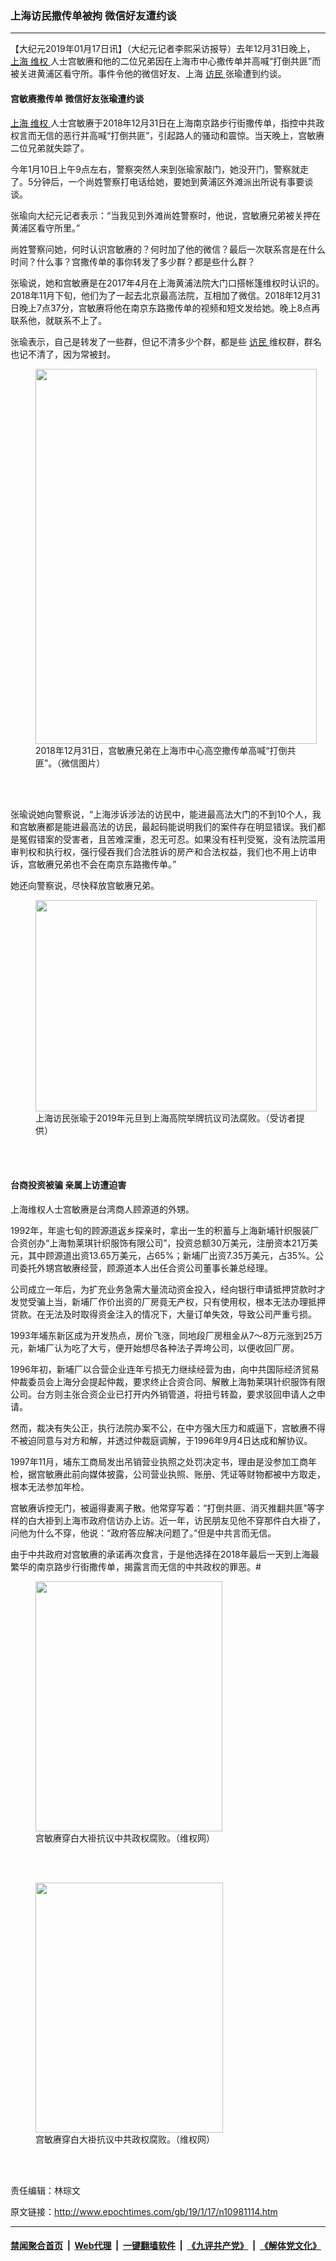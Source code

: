 ### 上海访民撒传单被拘 微信好友遭约谈
------------------------

<p>
 【大纪元2019年01月17日讯】（大纪元记者李熙采访报导）去年12月31日晚上，
 <a href="http://www.epochtimes.com/gb/tag/%E4%B8%8A%E6%B5%B7.html">
  上海
 </a>
 <a href="http://www.epochtimes.com/gb/tag/%E7%BB%B4%E6%9D%83.html">
  维权
 </a>
 人士宫敏赓和他的二位兄弟因在上海市中心撒传单并高喊“打倒共匪”而被关进黄浦区看守所。事件令他的微信好友、上海
 <a href="http://www.epochtimes.com/gb/tag/%E8%AE%BF%E6%B0%91.html">
  访民
 </a>
 张瑜遭到约谈。
</p>
<h4>
 宫敏赓撒传单 微信好友张瑜遭约谈
</h4>
<p>
 <a href="http://www.epochtimes.com/gb/tag/%E4%B8%8A%E6%B5%B7.html">
  上海
 </a>
 <a href="http://www.epochtimes.com/gb/tag/%E7%BB%B4%E6%9D%83.html">
  维权
 </a>
 人士宫敏赓于2018年12月31日在上海南京路步行街撒传单，指控中共政权言而无信的恶行并高喊“打倒共匪”，引起路人的骚动和震惊。当天晚上，宫敏赓二位兄弟就失踪了。
</p>
<p>
 今年1月10日上午9点左右，警察突然人来到张瑜家敲门，她没开门，警察就走了。5分钟后，一个尚姓警察打电话给她，要她到黄浦区外滩派出所说有事要谈谈。
</p>
<p>
 张瑜向大纪元记者表示：“当我见到外滩尚姓警察时，他说，宫敏赓兄弟被关押在黄浦区看守所里。”
</p>
<p>
 尚姓警察问她，何时认识宫敏赓的？何时加了他的微信？最后一次联系宫是在什么时间？什么事？宫撒传单的事你转发了多少群？都是些什么群？
</p>
<p>
 张瑜说，她和宫敏赓是在2017年4月在上海黄浦法院大门口搭帐篷维权时认识的。2018年11月下旬，他们为了一起去北京最高法院，互相加了微信。2018年12月31日晚上7点37分，宫敏赓将他在南京东路撒传单的视频和短文发给她。晚上8点再联系他，就联系不上了。
</p>
<p>
 张瑜表示，自己是转发了一些群，但记不清多少个群，都是些
 <a href="http://www.epochtimes.com/gb/tag/%E8%AE%BF%E6%B0%91.html">
  访民
 </a>
 维权群，群名也记不清了，因为常被封。
</p>
<figure class="wp-caption aligncenter" id="attachment_10981189" style="width: 450px">
 <a href="http://i.epochtimes.com/assets/uploads/2019/01/DQkAZGoRcxcrRQIrkGnttZGnxRInxtoA.jpg">
  <img alt="" class="size-medium wp-image-10981189" height="600" src="http://i.epochtimes.com/assets/uploads/2019/01/DQkAZGoRcxcrRQIrkGnttZGnxRInxtoA-450x600.jpg" width="450"/>
 </a>
 <br/><figcaption class="wp-caption-text">
  2018年12月31日，宫敏赓兄弟在上海市中心高空撒传单高喊“打倒共匪”。（微信图片）
 </figcaption><br/>
</figure><br/>
<p>
 张瑜说她向警察说，“上海涉诉涉法的访民中，能进最高法大门的不到10个人，我和宫敏赓都是能进最高法的访民，最起码能说明我们的案件存在明显错误。我们都是冤假错案的受害者，且苦难深重，忍无可忍。如果没有枉判受冤，没有法院滥用审判权和执行权，强行侵吞我们合法胜诉的房产和合法权益，我们也不用上访申诉，宫敏赓兄弟也不会在南京东路撒传单。”
</p>
<p>
 她还向警察说，尽快释放宫敏赓兄弟。
</p>
<figure class="wp-caption aligncenter" id="attachment_10981192" style="width: 450px">
 <a href="http://i.epochtimes.com/assets/uploads/2019/01/6fBuLsiRJf99uiTci5i5Jii2JUL2cTUJ.jpg">
  <img alt="" class="size-medium wp-image-10981192" height="338" src="http://i.epochtimes.com/assets/uploads/2019/01/6fBuLsiRJf99uiTci5i5Jii2JUL2cTUJ-450x338.jpg" width="450"/>
 </a>
 <br/><figcaption class="wp-caption-text">
  上海访民张瑜于2019年元旦到上海高院举牌抗议司法腐败。（受访者提供）
 </figcaption><br/>
</figure><br/>
<h4>
 台商投资被骗 亲属上访遭迫害
</h4>
<p>
 上海维权人士宫敏赓是台湾商人顾源道的外甥。
</p>
<p>
 1992年，年逾七旬的顾源道返乡探亲时，拿出一生的积蓄与上海新埔针织服装厂合资创办“上海勃莱琪针织服饰有限公司”，投资总额30万美元，注册资本21万美元，其中顾源道出资13.65万美元，占65%；新埔厂出资7.35万美元，占35%。公司委托外甥宫敏赓经营，顾源道本人出任合资公司董事长兼总经理。
</p>
<p>
 公司成立一年后，为扩充业务急需大量流动资金投入，经向银行申请抵押贷款时才发觉受骗上当，新埔厂作价出资的厂房竟无产权，只有使用权，根本无法办理抵押贷款。在无法及时取得资金注入的情况下，大量订单失效，导致公司严重亏损。
</p>
<p>
 1993年埔东新区成为开发热点，房价飞涨，同地段厂房租金从7～8万元涨到25万元，新埔厂认为吃了大亏，便开始想尽各种法子弄垮公司，以便收回厂房。
</p>
<p>
 1996年初，新埔厂以合营企业连年亏损无力继续经营为由，向中共国际经济贸易仲裁委员会上海分会提起仲裁，要求终止合资合同、解散上海勃莱琪针织服饰有限公司。台方则主张合资企业已打开内外销管道，将扭亏转盈，要求驳回申请人之申请。
</p>
<p>
 然而，裁决有失公正，执行法院办案不公，在中方强大压力和威逼下，宫敏赓不得不被迫同意与对方和解，并透过仲裁庭调解，于1996年9月4日达成和解协议。
</p>
<p>
 1997年11月，埔东工商局发出吊销营业执照之处罚决定书，理由是没参加工商年检，据宫敏赓此前向媒体披露，公司营业执照、账册、凭证等财物都被中方取走，根本无法参加年检。
</p>
<p>
 宫敏赓诉控无门，被逼得妻离子散。他常穿写着：“打倒共匪、消灭推翻共匪”等字样的白大褂到上海市政府信访办上访。近一年，访民朋友见他不穿那件白大褂了，问他为什么不穿，他说：“政府答应解决问题了。”但是中共言而无信。
</p>
<p>
 由于中共政府对宫敏赓的承诺再次食言，于是他选择在2018年最后一天到上海最繁华的南京路步行街撒传单，揭露言而无信的中共政权的罪恶。#
</p>
<figure class="wp-caption aligncenter" id="attachment_10981195" style="width: 299px">
 <a href="http://i.epochtimes.com/assets/uploads/2019/01/photo_2019-01-07_23-54-08.jpg">
  <img alt="" class="size-full wp-image-10981195" height="400" src="http://i.epochtimes.com/assets/uploads/2019/01/photo_2019-01-07_23-54-08.jpg" width="299"/>
 </a>
 <br/><figcaption class="wp-caption-text">
  宫敏赓穿白大褂抗议中共政权腐败。（维权网）
 </figcaption><br/>
</figure><br/>
<figure class="wp-caption aligncenter" id="attachment_10981199" style="width: 300px">
 <a href="http://i.epochtimes.com/assets/uploads/2019/01/photo_2019-01-07_23-54-04.jpg">
  <img alt="" class="size-full wp-image-10981199" height="400" src="http://i.epochtimes.com/assets/uploads/2019/01/photo_2019-01-07_23-54-04.jpg" width="300"/>
 </a>
 <br/><figcaption class="wp-caption-text">
  宫敏赓穿白大褂抗议中共政权腐败。（维权网）
 </figcaption><br/>
</figure><br/>
<p>
 责任编辑：林琮文
</p>

原文链接：http://www.epochtimes.com/gb/19/1/17/n10981114.htm


------------------------
#### [禁闻聚合首页](https://github.com/gfw-breaker/banned-news/blob/master/README.md) &nbsp;|&nbsp; [Web代理](https://github.com/gfw-breaker/open-proxy/blob/master/README.md) &nbsp;|&nbsp; [一键翻墙软件](https://github.com/gfw-breaker/nogfw/blob/master/README.md) &nbsp;|&nbsp; [《九评共产党》](https://github.com/gfw-breaker/9ping.md/blob/master/README.md#九评之一评共产党是什么) &nbsp;|&nbsp; [《解体党文化》](https://github.com/gfw-breaker/jtdwh.md/blob/master/README.md#绪论)